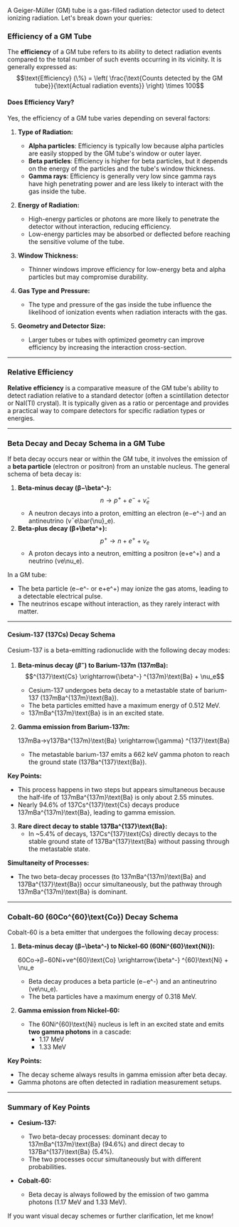 A Geiger-Müller (GM) tube is a gas-filled radiation detector used to detect ionizing radiation. Let's break down your queries:
### **Efficiency of a GM Tube**

The **efficiency** of a GM tube refers to its ability to detect radiation events compared to the total number of such events occurring in its vicinity. It is generally expressed as:
$$\text{Efficiency} (\%) = \left( \frac{\text{Counts detected by the GM tube}}{\text{Actual radiation events}} \right) \times 100$$

#### **Does Efficiency Vary?**

Yes, the efficiency of a GM tube varies depending on several factors:

1. **Type of Radiation:**
    
    - **Alpha particles**: Efficiency is typically low because alpha particles are easily stopped by the GM tube's window or outer layer.
    - **Beta particles**: Efficiency is higher for beta particles, but it depends on the energy of the particles and the tube's window thickness.
    - **Gamma rays**: Efficiency is generally very low since gamma rays have high penetrating power and are less likely to interact with the gas inside the tube.
2. **Energy of Radiation:**
    
    - High-energy particles or photons are more likely to penetrate the detector without interaction, reducing efficiency.
    - Low-energy particles may be absorbed or deflected before reaching the sensitive volume of the tube.
3. **Window Thickness:**
    
    - Thinner windows improve efficiency for low-energy beta and alpha particles but may compromise durability.
4. **Gas Type and Pressure:**
    
    - The type and pressure of the gas inside the tube influence the likelihood of ionization events when radiation interacts with the gas.
5. **Geometry and Detector Size:**
    
    - Larger tubes or tubes with optimized geometry can improve efficiency by increasing the interaction cross-section.
---
### **Relative Efficiency**

**Relative efficiency** is a comparative measure of the GM tube's ability to detect radiation relative to a standard detector (often a scintillation detector or NaI(Tl) crystal). It is typically given as a ratio or percentage and provides a practical way to compare detectors for specific radiation types or energies.

---
### **Beta Decay and Decay Schema in a GM Tube**

If beta decay occurs near or within the GM tube, it involves the emission of a **beta particle** (electron or positron) from an unstable nucleus. The general schema of beta decay is:

1. **Beta-minus decay (β−\beta^-):**
    $$n \rightarrow p^+ + e^- + \bar{\nu}_e$$
    - A neutron decays into a proton, emitting an electron (e−e^-) and an antineutrino (νˉe\bar{\nu}_e).
2. **Beta-plus decay (β+\beta^+):**
    $$p^+ \rightarrow n + e^+ + \nu_e$$
    - A proton decays into a neutron, emitting a positron (e+e^+) and a neutrino (νe\nu_e).

In a GM tube:
- The beta particle (e−e^- or e+e^+) may ionize the gas atoms, leading to a detectable electrical pulse.
- The neutrinos escape without interaction, as they rarely interact with matter.
---
#### **Cesium-137 (${137}\text{Cs}$) Decay Schema**

Cesium-137 is a beta-emitting radionuclide with the following decay modes:

1. **Beta-minus decay $(\beta^-)$ to Barium-137m (${137m}\text{Ba}$):**
    $$^{137}\text{Cs} \xrightarrow{\beta^-} ^{137m}\text{Ba} + \nu_e$$
    - Cesium-137 undergoes beta decay to a metastable state of barium-137 (137mBa^{137m}\text{Ba}).
    - The beta particles emitted have a maximum energy of 0.512 MeV.
    - 137mBa^{137m}\text{Ba} is in an excited state.
2. **Gamma emission from Barium-137m:**
    
    137mBa→γ137Ba^{137m}\text{Ba} \xrightarrow{\gamma} ^{137}\text{Ba}
    - The metastable barium-137 emits a 662 keV gamma photon to reach the ground state (137Ba^{137}\text{Ba}).

**Key Points:**

- This process happens in two steps but appears simultaneous because the half-life of 137mBa^{137m}\text{Ba} is only about 2.55 minutes.
- Nearly 94.6% of 137Cs^{137}\text{Cs} decays produce 137mBa^{137m}\text{Ba}, leading to gamma emission.

3. **Rare direct decay to stable 137Ba^{137}\text{Ba}:**
    - In ~5.4% of decays, 137Cs^{137}\text{Cs} directly decays to the stable ground state of 137Ba^{137}\text{Ba} without passing through the metastable state.

**Simultaneity of Processes:**

- The two beta-decay processes (to 137mBa^{137m}\text{Ba} and 137Ba^{137}\text{Ba}) occur simultaneously, but the pathway through 137mBa^{137m}\text{Ba} is dominant.

---

### **Cobalt-60 (60Co^{60}\text{Co}) Decay Schema**

Cobalt-60 is a beta emitter that undergoes the following decay process:

1. **Beta-minus decay (β−\beta^-) to Nickel-60 (60Ni^{60}\text{Ni}):**
    
    60Co→β−60Ni+νe^{60}\text{Co} \xrightarrow{\beta^-} ^{60}\text{Ni} + \nu_e
    - Beta decay produces a beta particle (e−e^-) and an antineutrino (νe\nu_e).
    - The beta particles have a maximum energy of 0.318 MeV.
2. **Gamma emission from Nickel-60:**
    
    - The 60Ni^{60}\text{Ni} nucleus is left in an excited state and emits **two gamma photons** in a cascade:
        - 1.17 MeV
        - 1.33 MeV

**Key Points:**

- The decay scheme always results in gamma emission after beta decay.
- Gamma photons are often detected in radiation measurement setups.

---

### **Summary of Key Points**

- **Cesium-137:**
    
    - Two beta-decay processes: dominant decay to 137mBa^{137m}\text{Ba} (94.6%) and direct decay to 137Ba^{137}\text{Ba} (5.4%).
    - The two processes occur simultaneously but with different probabilities.
- **Cobalt-60:**
    
    - Beta decay is always followed by the emission of two gamma photons (1.17 MeV and 1.33 MeV).

If you want visual decay schemes or further clarification, let me know!